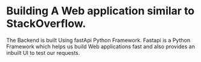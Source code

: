 # Building A Web application similar to StackOverflow.

The Backend is built Using fastApi Python Framework. 
Fastapi is a Python Framework which helps us build Web applications fast and also provides an inbuilt UI to test our requests.

